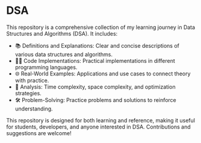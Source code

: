 # DSA

This repository is a comprehensive collection of my learning journey in Data Structures and Algorithms (DSA). It includes:

- 📚 Definitions and Explanations: Clear and concise descriptions of various data structures and algorithms.
- 🧑‍💻 Code Implementations: Practical implementations in different programming languages.
- 🌐 Real-World Examples: Applications and use cases to connect theory with practice.
- 🔬 Analysis: Time complexity, space complexity, and optimization strategies.
- 🛠️ Problem-Solving: Practice problems and solutions to reinforce understanding.

This repository is designed for both learning and reference, making it useful for students, developers, and anyone interested in DSA. Contributions and suggestions are welcome!
